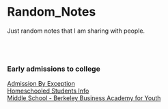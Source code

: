 # Random_Notes
Just random notes that I am sharing with people.

<br>
<br>

### Early admissions to college
[Admission By Exception](https://admission.universityofcalifornia.edu/admission-requirements/freshman-requirements/admission-by-exception.html)
<br>
[Homeschooled Students Info](https://admission.universityofcalifornia.edu/admission-requirements/freshman-requirements/home-schooled-students.html)
<br>
[Middle School - Berkeley Business Academy for Youth](https://haas.berkeley.edu/business-academy/)
